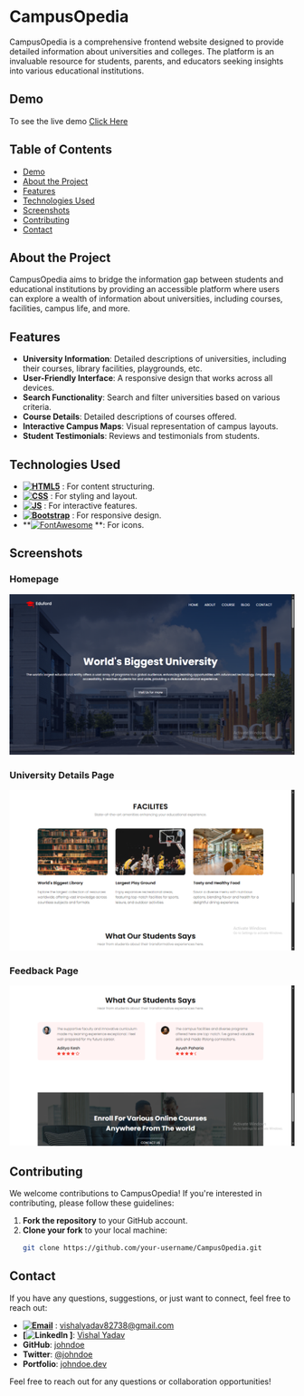 # CampusOpedia

CampusOpedia is a comprehensive frontend website designed to provide detailed information about universities and colleges. The platform is an invaluable resource for students, parents, and educators seeking insights into various educational institutions.

## Demo

To see the live demo [Click Here](https://1622vishal.github.io/CampusOpedia/)

## Table of Contents

- [Demo](#demo)
- [About the Project](#about-the-project)
- [Features](#features)
- [Technologies Used](#technologies-used)
- [Screenshots](#screenshots)
- [Contributing](#contributing)
- [Contact](#contact)

## About the Project

CampusOpedia aims to bridge the information gap between students and educational institutions by providing an accessible platform where users can explore a wealth of information about universities, including courses, facilities, campus life, and more.

## Features

- **University Information**: Detailed descriptions of universities, including their courses, library facilities, playgrounds, etc.
- **User-Friendly Interface**: A responsive design that works across all devices.
- **Search Functionality**: Search and filter universities based on various criteria.
- **Course Details**: Detailed descriptions of courses offered.
- **Interactive Campus Maps**: Visual representation of campus layouts.
- **Student Testimonials**: Reviews and testimonials from students.

## Technologies Used

- **[![HTML5](https://img.shields.io/badge/HTML5-E34F26?style=for-the-badge&logo=html5&logoColor=white)]()** : For content structuring.
- **[![CSS](https://img.shields.io/badge/CSS3-1572B6?style=for-the-badge&logo=css3&logoColor=white)]()** : For styling and layout.
- **[![JS](https://img.shields.io/badge/JavaScript-323330?style=for-the-badge&logo=javascript&logoColor=F7DF1E)]()** : For interactive features.
- **[![Bootstrap](https://img.shields.io/badge/Bootstrap-563D7C?style=for-the-badge&logo=bootstrap&logoColor=white)]()** : For responsive design.
- **[![FontAwesome](https://img.shields.io/badge/FontAwesome-5.15.4-blue?style=for-the-badge&logo=font-awesome)]()
**: For icons.

## Screenshots

### Homepage
![CampusOpedia Homepage](img/ss/homepage.png)

### University Details Page
![University Details](img/ss/details.png)

### Feedback Page
![Feedback](img/ss/feedback.png)

## Contributing

We welcome contributions to CampusOpedia! If you're interested in contributing, please follow these guidelines:

1. **Fork the repository** to your GitHub account.
2. **Clone your fork** to your local machine:
   ```bash
   git clone https://github.com/your-username/CampusOpedia.git

## Contact

If you have any questions, suggestions, or just want to connect, feel free to reach out:

- **[![Email](https://img.shields.io/badge/Email-your.email@example.com-brightgreen?style=for-the-badge&logo=gmail)]()** : vishalyadav82738@gmail.com
- **[![LinkedIn](https://img.shields.io/badge/LinkedIn-your%20linkedin%20username-blue?style=for-the-badge&logo=linkedin)
]**: [Vishal Yadav](https://www.linkedin.com/in/vishal-yadav-347275225/)
- **GitHub**: [johndoe](https://github.com/johndoe)
- **Twitter**: [@johndoe](https://twitter.com/johndoe)
- **Portfolio**: [johndoe.dev](https://johndoe.dev)

Feel free to reach out for any questions or collaboration opportunities!



